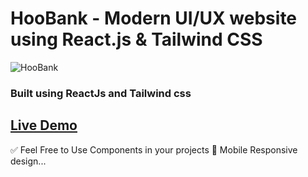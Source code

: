 # HooBank - Modern UI/UX website using React.js & Tailwind CSS

![HooBank](https://i.ibb.co/pW2ZmP6/Hoobank-tailwind.png)


### Built using ReactJs and Tailwind css

## [Live Demo](https://advance-react-tailwind-ui.netlify.app/)

✅ Feel Free to Use Components in your projects
📳 Mobile Responsive design...
